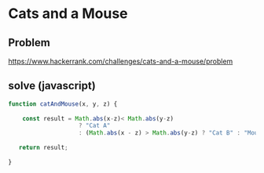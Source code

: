 # Cats and a Mouse

## Problem
https://www.hackerrank.com/challenges/cats-and-a-mouse/problem

## solve (javascript)
```javascript
function catAndMouse(x, y, z) {   
    
    const result = Math.abs(x-z)< Math.abs(y-z) 
                    ? "Cat A" 
                    : (Math.abs(x - z) > Math.abs(y-z) ? "Cat B" : "Mouse C");    
        
   return result;
    
}
